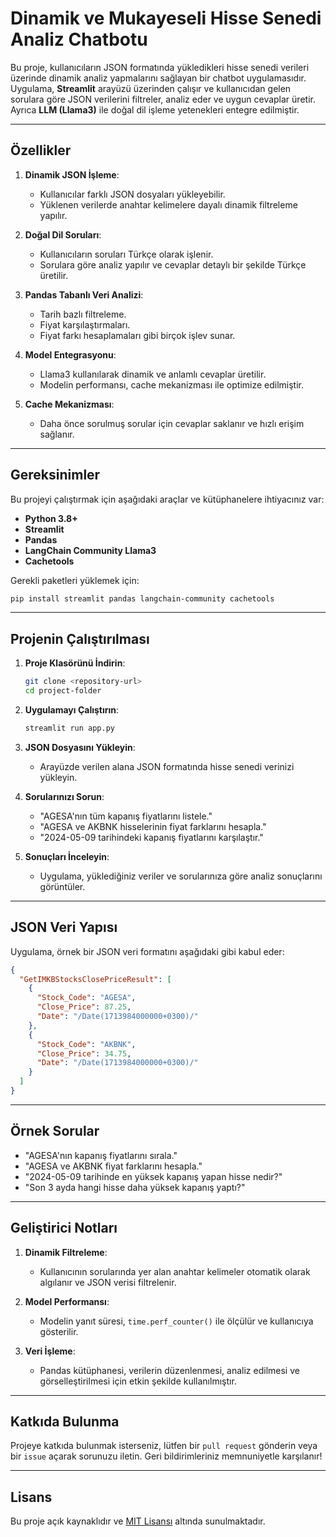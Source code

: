 # Dinamik ve Mukayeseli Hisse Senedi Analiz Chatbotu

Bu proje, kullanıcıların JSON formatında yükledikleri hisse senedi verileri üzerinde dinamik analiz yapmalarını sağlayan bir chatbot uygulamasıdır. Uygulama, **Streamlit** arayüzü üzerinden çalışır ve kullanıcıdan gelen sorulara göre JSON verilerini filtreler, analiz eder ve uygun cevaplar üretir. Ayrıca **LLM (Llama3)** ile doğal dil işleme yetenekleri entegre edilmiştir.

---

## Özellikler

1. **Dinamik JSON İşleme**:
   - Kullanıcılar farklı JSON dosyaları yükleyebilir.
   - Yüklenen verilerde anahtar kelimelere dayalı dinamik filtreleme yapılır.

2. **Doğal Dil Soruları**:
   - Kullanıcıların soruları Türkçe olarak işlenir.
   - Sorulara göre analiz yapılır ve cevaplar detaylı bir şekilde Türkçe üretilir.

3. **Pandas Tabanlı Veri Analizi**:
   - Tarih bazlı filtreleme.
   - Fiyat karşılaştırmaları.
   - Fiyat farkı hesaplamaları gibi birçok işlev sunar.

4. **Model Entegrasyonu**:
   - Llama3 kullanılarak dinamik ve anlamlı cevaplar üretilir.
   - Modelin performansı, cache mekanizması ile optimize edilmiştir.

5. **Cache Mekanizması**:
   - Daha önce sorulmuş sorular için cevaplar saklanır ve hızlı erişim sağlanır.

---

## Gereksinimler

Bu projeyi çalıştırmak için aşağıdaki araçlar ve kütüphanelere ihtiyacınız var:

- **Python 3.8+**
- **Streamlit**
- **Pandas**
- **LangChain Community Llama3**
- **Cachetools**

Gerekli paketleri yüklemek için:
```bash
pip install streamlit pandas langchain-community cachetools
```

---

## Projenin Çalıştırılması

1. **Proje Klasörünü İndirin**:
   ```bash
   git clone <repository-url>
   cd project-folder
   ```

2. **Uygulamayı Çalıştırın**:
   ```bash
   streamlit run app.py
   ```

3. **JSON Dosyasını Yükleyin**:
   - Arayüzde verilen alana JSON formatında hisse senedi verinizi yükleyin.

4. **Sorularınızı Sorun**:
   - "AGESA'nın tüm kapanış fiyatlarını listele."
   - "AGESA ve AKBNK hisselerinin fiyat farklarını hesapla."
   - "2024-05-09 tarihindeki kapanış fiyatlarını karşılaştır."

5. **Sonuçları İnceleyin**:
   - Uygulama, yüklediğiniz veriler ve sorularınıza göre analiz sonuçlarını görüntüler.

---

## JSON Veri Yapısı

Uygulama, örnek bir JSON veri formatını aşağıdaki gibi kabul eder:

```json
{
  "GetIMKBStocksClosePriceResult": [
    {
      "Stock_Code": "AGESA",
      "Close_Price": 87.25,
      "Date": "/Date(1713984000000+0300)/"
    },
    {
      "Stock_Code": "AKBNK",
      "Close_Price": 34.75,
      "Date": "/Date(1713984000000+0300)/"
    }
  ]
}
```

---

## Örnek Sorular

- "AGESA'nın kapanış fiyatlarını sırala."
- "AGESA ve AKBNK fiyat farklarını hesapla."
- "2024-05-09 tarihinde en yüksek kapanış yapan hisse nedir?"
- "Son 3 ayda hangi hisse daha yüksek kapanış yaptı?"

---

## Geliştirici Notları

1. **Dinamik Filtreleme**:
   - Kullanıcının sorularında yer alan anahtar kelimeler otomatik olarak algılanır ve JSON verisi filtrelenir.

2. **Model Performansı**:
   - Modelin yanıt süresi, `time.perf_counter()` ile ölçülür ve kullanıcıya gösterilir.

3. **Veri İşleme**:
   - Pandas kütüphanesi, verilerin düzenlenmesi, analiz edilmesi ve görselleştirilmesi için etkin şekilde kullanılmıştır.

---

## Katkıda Bulunma

Projeye katkıda bulunmak isterseniz, lütfen bir `pull request` gönderin veya bir `issue` açarak sorunuzu iletin. Geri bildirimleriniz memnuniyetle karşılanır!

---

## Lisans

Bu proje açık kaynaklıdır ve [MIT Lisansı](LICENSE) altında sunulmaktadır.

